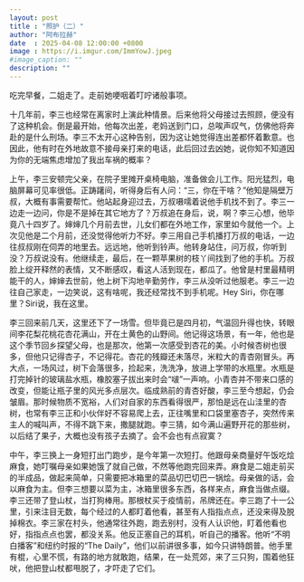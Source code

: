 ```yaml
---
layout: post
title : "照护（二）"
author: "阿布拉赫"
date  : 2025-04-08 12:00:00 +0800
image : https://i.imgur.com/ImmYowJ.jpeg
#image_caption: ""
description: ""
---
```


吃完早餐，二姐走了。走前她哽咽着叮咛诸般事项。

<!--more-->

十几年前，李三也经常在离家时上演此种情景。后来他将父母接过去照顾，便没有了这种机会。倒是最开始，他每次出差，老妈送到门口，总唉声叹气，仿佛他将奔赴的是什么刑场。李三不太开心这种告别，因为这让她觉得连出差都怀着歉意。也因此，他有时在外地故意不接母亲打来的电话，此后回过去凶她，说你知不知道因为你的无端焦虑增加了我出车祸的概率？

上午，李三安顿完父亲，在院子里摊开桌椅电脑，准备做会儿工作。阳光猛烈，电脑屏幕可见率很低。正踌躇间，听得身后有人问：“三，你在干啥？”他知是隔壁万叔，大概有事需要帮忙。他站起身迎过去，万叔嗫嚅着说他手机找不到了。李三一边走一边问，你是不是掉在其它地方了？万叔追在身后，说，啊？李三心想，他毕竟八十四岁了。婶婶几个月前去世，儿女们都在外地工作，家里如今就他一个。上次见他是二个月前，还没觉得他听力不好。李三用自己手机播打万叔的电话，一边往叔叔刚在伺弄的地里去。远远地，他听到铃声。他转身站住，问万叔，你听到没？万叔说没有。他继续走，最后，在一颗苹果树的枝丫间找到了他的手机。万叔脸上绽开释然的表情，又不断感叹，看这人活到现在，都瓜了。他曾是村里最精明能干的人，婶婶去世前，他上树下沟地辛勤劳作，李三从没听过他服老。李三一边往自己家走，一边笑说，这有啥呢，我还经常找不到手机呢。Hey Siri，你在哪里？Siri说，我在这里。

李三回来前几天，这里还下了一场雪。但毕竟已是四月初，气温回升得也快，转眼间李花梨花桃花杏花满山，开在土黄色的山野间。他记得这场景，有一年，他也是这个季节回乡探望父母，也是那次，他第一次感受到杏花的美。小时候杏树也很多，但他只记得杏子，不记得花。杏花的残瓣还未落尽，米粒大的青杏刚冒头。再大点，一场风过，树下会落很多，捡起来，洗洗净，放进上学带的水瓶里。水瓶是打完掉针的玻璃盐水瓶，橡胶塞子拔出来时会“啵”一声响。小青杏并不带来口感的改变，但能让瓶子里的风光多点层次。临成熟前的青杏好酸，李三至今想起，仍会皱眉。那时候物质不宽裕，人们对自家的东西看得很严，那怕是远在山洼里的杏树，也常有李三正和小伙伴好不容易爬上去，正往嘴里和口袋里塞杏子，突然传来主人的喊叫声，不得不跳下来，撒腿就跑。李三猜，如今满山遍野开花的那些树，以后结了果子，大概也没有孩子去摘了。会不会也有点寂寞？

中午，李三换上一身短打出门跑步，是今年第一次短打。他跟母亲商量好午饭吃烩麻食，她叮嘱母亲如果她饿了就自己做，不然等他跑完回来弄。麻食是二姐走前买的半成品，做起来简单，只需要把冰箱里的菜品切巴切巴一锅烩。母亲做的话，会以麻食为主。但李三想要以菜为主，冰箱里很多东西，各样来点，麻食当做点缀。李三还带了登山杖，当打狗棒用。那根杖买于疫情前，吊牌还在。李三跑了十一公里，引来注目无数，每个经过的人都盯着他看，甚至有人指指点点，还没来得及脱掉棉衣。李三家在村头，他通常往外跑，跑去别村，没有人认识他，盯着他看也好，指指点点也罢，都没关系。他反正塞自己的耳机，听自己的播客。他听“不明白播客”和纽约时报的“The Daily”，他们以前讲很多事，如今只讲特朗普。他手里有棍，心里不慌，有路的地方就敢跑，结果，在一处荒郊，来了三只狗，围着他狂吠，他把登山杖都甩脱了，才吓走了它们。

<!--END-->